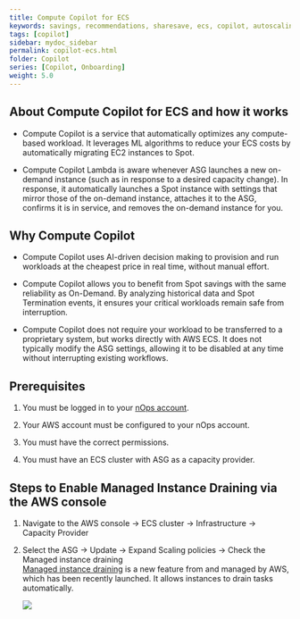 ```yaml
---
title: Compute Copilot for ECS
keywords: savings, recommendations, sharesave, ecs, copilot, autoscaling
tags: [copilot]
sidebar: mydoc_sidebar
permalink: copilot-ecs.html
folder: Copilot
series: [Copilot, Onboarding]
weight: 5.0
---
```



## About Compute Copilot for ECS and how it works <a id="about-compute-copilot-for-ecs-and-how-it-works"></a> ##

- Compute Copilot is a service that automatically optimizes any compute-based workload. It leverages ML algorithms to reduce your ECS costs by automatically migrating EC2 instances to Spot. 

- Compute Copilot Lambda is aware whenever ASG launches a new on-demand instance (such as in response to a desired capacity change). In response, it automatically launches a Spot instance with settings that mirror those of the on-demand instance, attaches it to the ASG, confirms it is in service, and removes the on-demand instance for you.


## Why Compute Copilot<a id="why-compute-copilot"></a> ##

- Compute Copilot uses AI-driven decision making to provision and run workloads at the cheapest price in real time, without manual effort.

- Compute Copilot allows you to benefit from Spot savings with the same reliability as On-Demand. By analyzing historical data and Spot Termination events, it ensures your critical workloads remain safe from interruption. 

- Compute Copilot does not require your workload to be transferred to a proprietary system, but works directly with AWS ECS. It does not typically modify the ASG settings, allowing it to be disabled at any time without interrupting existing workflows.


## Prerequisites<a id="prerequisites"></a> ##

1. You must be logged in to your [nOps account](https://app.nops.io/accounts/signin/). 

2. Your AWS account must be configured to your nOps account.

3. You must have the correct permissions. 

4. You must have an ECS cluster with ASG as a capacity provider.


## Steps to Enable Managed Instance Draining via the AWS console<a id="steps-to-enable-managed-instance-draining-via-the-aws-console"></a> ##

1. Navigate to the AWS console -> ECS cluster -> Infrastructure -> Capacity Provider 

2. Select the ASG -> Update -> Expand Scaling policies -> Check the Managed instance draining\
   [Managed instance draining](https://aws.amazon.com/about-aws/whats-new/2024/01/amazon-ecs-managed-instance-draining/) is a new feature from and managed by AWS, which has been recently launched. It allows instances to drain tasks automatically.

   ![](https://lh7-us.googleusercontent.com/m--Q_mj_au0e7fopae8ZCqOk8RRJ7RKLutCh-IfGVoCy22o7Pf6eYzzmi9kyzsbgFq51CGLuGEBW2cdDAffHD-zkY5MGwlZpnk01tvdYiP9huWysNiy6fTd-Q-9ulos0w95QtpQepu2xSgoUvhyv2XY)

